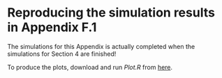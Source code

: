 # Reproducing the simulation results in Appendix F.1
The simulations for this Appendix is actually completed when the simulations for Section 4 are finished!
   
To produce the plots, download and run *Plot.R* from [here](https://github.com/ninhtran02/ParFilter/tree/main/Simulation).





